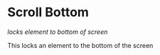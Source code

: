 # Scroll Bottom
_locks element to bottom of screen_

This locks an element to the bottom of the screen